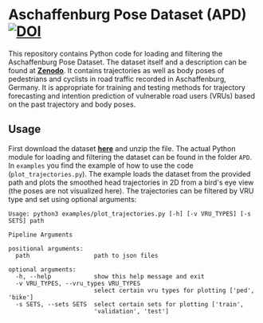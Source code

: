 # Aschaffenburg Pose Dataset (APD) [![DOI](https://zenodo.org/badge/DOI/10.5281/zenodo.5724486.svg)](https://doi.org/10.5281/zenodo.5724486)
This repository contains Python code for loading and filtering the Aschaffenburg Pose Dataset.
The dataset itself and a description can be found at **[Zenodo]**.
It contains trajectories as well as body poses of pedestrians and cyclists in road traffic
recorded in Aschaffenburg, Germany. It is appropriate for training and testing methods for
trajectory forecasting and intention prediction of vulnerable road users (VRUs) based on
the past trajectory and body poses.

[Zenodo]: https://doi.org/10.5281/zenodo.5724486

## Usage
First download the dataset **[here]** and unzip the file. The actual Python module for
loading and filtering the dataset can be found in the folder `APD`. In `examples` you
find the example of how to use the code (`plot_trajectories.py`). The example loads the
dataset from the provided path and plots the smoothed head trajectories in 2D from a bird's
eye view (the poses are not visualized here). The trajectories can be filtered by VRU type
and set using optional arguments:
```
Usage: python3 examples/plot_trajectories.py [-h] [-v VRU_TYPES] [-s SETS] path

Pipeline Arguments

positional arguments:
  path                  path to json files

optional arguments:
  -h, --help            show this help message and exit
  -v VRU_TYPES, --vru_types VRU_TYPES
                        select certain vru types for plotting ['ped', 'bike']
  -s SETS, --sets SETS  select certain sets for plotting ['train',
                        'validation', 'test']
```
[here]: https://doi.org/10.5281/zenodo.5724486
